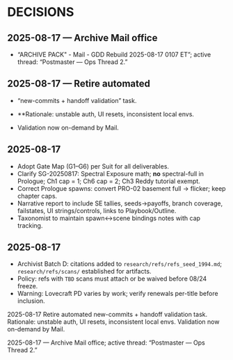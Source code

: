 # DECISIONS

## 2025-08-17 — Archive Mail office  
- “ARCHIVE PACK" - Mail - GDD Rebuild 2025-08-17 0107 ET”; active thread: “Postmaster — Ops Thread 2.”


## 2025-08-17 — Retire automated 
- “new-commits + handoff validation” task. 

- **Rationale: unstable auth, UI resets, inconsistent local envs.
- Validation now on-demand by Mail.


## 2025-08-17
- Adopt Gate Map (G1–G6) per Suit for all deliverables.
- Clarify SG-20250817: Spectral Exposure math; **no** spectral-full in Prologue; Ch1 cap = 1; Ch6 cap = 2; Ch3 Reddy tutorial exempt.
- Correct Prologue spawns: convert PRO-02 basement full → flicker; keep chapter caps.
- Narrative report to include SE tallies, seeds→payoffs, branch coverage, failstates, UI strings/controls, links to Playbook/Outline.
- Taxonomist to maintain spawn↔scene bindings notes with cap tracking.
## 2025-08-17
- Archivist Batch D: citations added to `research/refs/refs_seed_1994.md`; `research/refs/scans/` established for artifacts.
- Policy: refs with `TBD` scans must attach or be waived before 08/24 freeze.
- Warning: Lovecraft PD varies by work; verify renewals per-title before inclusion.



2025-08-17  Retire automated new-commits + handoff validation task. Rationale: unstable auth, UI resets, inconsistent local envs. Validation now on-demand by Mail.


2025-08-17 — Archive Mail office; active thread: “Postmaster — Ops Thread 2.”
